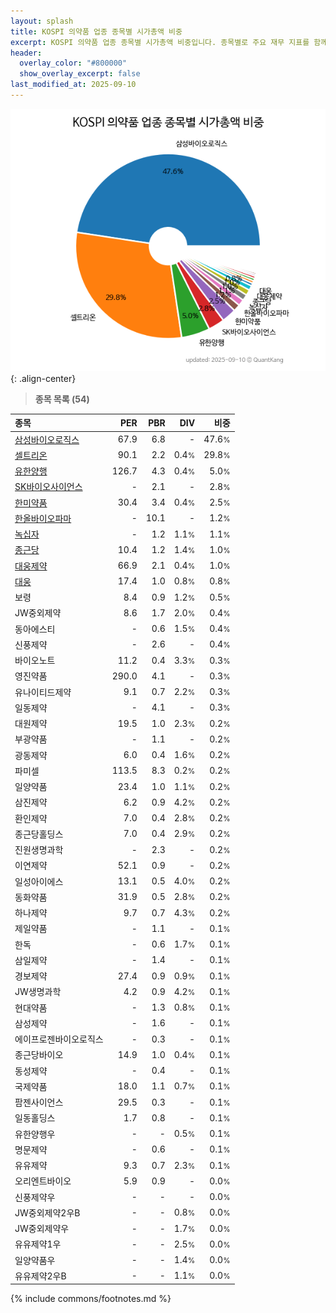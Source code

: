 ```yaml
---
layout: splash
title: KOSPI 의약품 업종 종목별 시가총액 비중
excerpt: KOSPI 의약품 업종 종목별 시가총액 비중입니다. 종목별로 주요 재무 지표를 함께 표시합니다.
header:
  overlay_color: "#800000"
  show_overlay_excerpt: false
last_modified_at: 2025-09-10
---
```



![KOSPI 의약품 업종 종목별 시가총액 비중](/stats/sector/images/kospi_업종_의약품_종목.png){: .align-center}


> **종목 목록 (54)**<a id="list"></a>

| **종목** | **PER** | **PBR** | **DIV** | **비중** |
| :------- | ------: | ------: | ------: | -------: |
| [삼성바이오로직스](/207940/) | 67.9 | 6.8 | - | 47.6<small>%</small> |
| [셀트리온](/068270/) | 90.1 | 2.2 | 0.4<small>%</small> | 29.8<small>%</small> |
| [유한양행](/000100/) | 126.7 | 4.3 | 0.4<small>%</small> | 5.0<small>%</small> |
| [SK바이오사이언스](/302440/) | - | 2.1 | - | 2.8<small>%</small> |
| [한미약품](/128940/) | 30.4 | 3.4 | 0.4<small>%</small> | 2.5<small>%</small> |
| [한올바이오파마](/009420/) | - | 10.1 | - | 1.2<small>%</small> |
| [녹십자](/006280/) | - | 1.2 | 1.1<small>%</small> | 1.1<small>%</small> |
| [종근당](/185750/) | 10.4 | 1.2 | 1.4<small>%</small> | 1.0<small>%</small> |
| [대웅제약](/069620/) | 66.9 | 2.1 | 0.4<small>%</small> | 1.0<small>%</small> |
| [대웅](/003090/) | 17.4 | 1.0 | 0.8<small>%</small> | 0.8<small>%</small> |
| 보령 | 8.4 | 0.9 | 1.2<small>%</small> | 0.5<small>%</small> |
| JW중외제약 | 8.6 | 1.7 | 2.0<small>%</small> | 0.4<small>%</small> |
| 동아에스티 | - | 0.6 | 1.5<small>%</small> | 0.4<small>%</small> |
| 신풍제약 | - | 2.6 | - | 0.4<small>%</small> |
| 바이오노트 | 11.2 | 0.4 | 3.3<small>%</small> | 0.3<small>%</small> |
| 영진약품 | 290.0 | 4.1 | - | 0.3<small>%</small> |
| 유나이티드제약 | 9.1 | 0.7 | 2.2<small>%</small> | 0.3<small>%</small> |
| 일동제약 | - | 4.1 | - | 0.3<small>%</small> |
| 대원제약 | 19.5 | 1.0 | 2.3<small>%</small> | 0.2<small>%</small> |
| 부광약품 | - | 1.1 | - | 0.2<small>%</small> |
| 광동제약 | 6.0 | 0.4 | 1.6<small>%</small> | 0.2<small>%</small> |
| 파미셀 | 113.5 | 8.3 | 0.2<small>%</small> | 0.2<small>%</small> |
| 일양약품 | 23.4 | 1.0 | 1.1<small>%</small> | 0.2<small>%</small> |
| 삼진제약 | 6.2 | 0.9 | 4.2<small>%</small> | 0.2<small>%</small> |
| 환인제약 | 7.0 | 0.4 | 2.8<small>%</small> | 0.2<small>%</small> |
| 종근당홀딩스 | 7.0 | 0.4 | 2.9<small>%</small> | 0.2<small>%</small> |
| 진원생명과학 | - | 2.3 | - | 0.2<small>%</small> |
| 이연제약 | 52.1 | 0.9 | - | 0.2<small>%</small> |
| 일성아이에스 | 13.1 | 0.5 | 4.0<small>%</small> | 0.2<small>%</small> |
| 동화약품 | 31.9 | 0.5 | 2.8<small>%</small> | 0.2<small>%</small> |
| 하나제약 | 9.7 | 0.7 | 4.3<small>%</small> | 0.2<small>%</small> |
| 제일약품 | - | 1.1 | - | 0.1<small>%</small> |
| 한독 | - | 0.6 | 1.7<small>%</small> | 0.1<small>%</small> |
| 삼일제약 | - | 1.4 | - | 0.1<small>%</small> |
| 경보제약 | 27.4 | 0.9 | 0.9<small>%</small> | 0.1<small>%</small> |
| JW생명과학 | 4.2 | 0.9 | 4.2<small>%</small> | 0.1<small>%</small> |
| 현대약품 | - | 1.3 | 0.8<small>%</small> | 0.1<small>%</small> |
| 삼성제약 | - | 1.6 | - | 0.1<small>%</small> |
| 에이프로젠바이오로직스 | - | 0.3 | - | 0.1<small>%</small> |
| 종근당바이오 | 14.9 | 1.0 | 0.4<small>%</small> | 0.1<small>%</small> |
| 동성제약 | - | 0.4 | - | 0.1<small>%</small> |
| 국제약품 | 18.0 | 1.1 | 0.7<small>%</small> | 0.1<small>%</small> |
| 팜젠사이언스 | 29.5 | 0.3 | - | 0.1<small>%</small> |
| 일동홀딩스 | 1.7 | 0.8 | - | 0.1<small>%</small> |
| 유한양행우 | - | - | 0.5<small>%</small> | 0.1<small>%</small> |
| 명문제약 | - | 0.6 | - | 0.1<small>%</small> |
| 유유제약 | 9.3 | 0.7 | 2.3<small>%</small> | 0.1<small>%</small> |
| 오리엔트바이오 | 5.9 | 0.9 | - | 0.0<small>%</small> |
| 신풍제약우 | - | - | - | 0.0<small>%</small> |
| JW중외제약2우B | - | - | 0.8<small>%</small> | 0.0<small>%</small> |
| JW중외제약우 | - | - | 1.7<small>%</small> | 0.0<small>%</small> |
| 유유제약1우 | - | - | 2.5<small>%</small> | 0.0<small>%</small> |
| 일양약품우 | - | - | 1.4<small>%</small> | 0.0<small>%</small> |
| 유유제약2우B | - | - | 1.1<small>%</small> | 0.0<small>%</small> |

{% include commons/footnotes.md %}